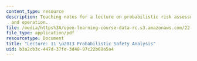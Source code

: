 ```yaml
---
content_type: resource
description: Teaching notes for a lecture on probabilistic risk assessments in design
  and operation.
file: /media/https%3A/open-learning-course-data-rc.s3.amazonaws.com/22-091-nuclear-reactor-safety-spring-2008/b3a2cb3c447d37fe3d4897c22b68a5a4_MIT22_091S08_lec11note.pdf
file_type: application/pdf
resourcetype: Document
title: "Lecture: 11 \u2013 Probabilistic Safety Analysis"
uid: b3a2cb3c-447d-37fe-3d48-97c22b68a5a4
---
```

